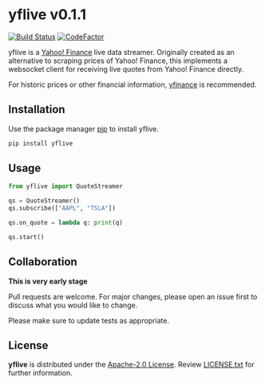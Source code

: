 # yflive v0.1.1

[![Build Status](https://github.com/maxBeinlich/yflive/actions/workflows/build.yml/badge.svg)](https://github.com/maxBeinlich/yflive/actions/workflows/build.yml)
[![CodeFactor](https://www.codefactor.io/repository/github/maxbeinlich/yflive/badge/master)](https://www.codefactor.io/repository/github/maxbeinlich/yflive/overview/master)

yflive is a [Yahoo! Finance](https://finance.yahoo.com) live data streamer. Originally created as an alternative to scraping prices of Yahoo! Finance, this implements a websocket client for receiving live quotes from Yahoo! Finance directly.

For historic prices or other financial information, [yfinance](https://github.com/ranaroussi/yfinance) is recommended.

## Installation

Use the package manager [pip](https://pip.pypa.io/en/stable/) to install yflive.

```bash
pip install yflive
```

## Usage

```python
from yflive import QuoteStreamer

qs = QuoteStreamer()
qs.subscribe(["AAPL", "TSLA"]) 

qs.on_quote = lambda q: print(q)

qs.start()
```

## Collaboration

**This is very early stage**

Pull requests are welcome. For major changes, please open an issue first to discuss what you would like to change.

Please make sure to update tests as appropriate.

## License

**yflive** is distributed under the [Apache-2.0 License](http://www.apache.org/licenses/). Review [LICENSE.txt](https://github.com/maxBeinlich/yflive/blob/master/LICENSE.txt) for further information.
